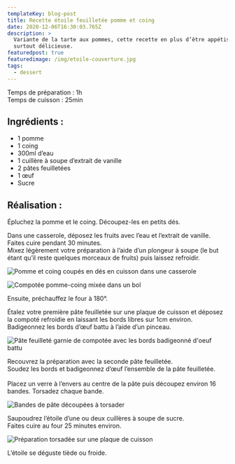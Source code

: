 ```yaml
---
templateKey: blog-post
title: Recette étoile feuilletée pomme et coing
date: 2020-12-06T16:30:03.765Z
description: >
  Variante de la tarte aux pommes, cette recette en plus d’être appétissante est
  surtout délicieuse. 
featuredpost: true
featuredimage: /img/etoile-couverture.jpg
tags:
  - dessert
---
```

Temps de préparation : 1h\
Temps de cuisson : 25min

## Ingrédients :

* 1 pomme 
* 1 coing
* 300ml d’eau
* 1 cuillère à soupe d’extrait de vanille
* 2 pâtes feuilletées
* 1 œuf
* Sucre

## Réalisation :

Épluchez la pomme et le coing. Découpez-les en petits dés.

Dans une casserole, déposez les fruits avec l’eau et l’extrait de vanille. Faites cuire pendant 30 minutes. \
Mixez légèrement votre préparation à l’aide d’un plongeur à soupe (le but étant qu’il reste quelques morceaux de fruits) puis laissez refroidir.

![Pomme et coing coupés en dés en cuisson dans une casserole](/img/fruits-en-cuisson.jpg "Fruits en cuisson")

![Compotée pomme-coing mixée dans un bol ](/img/compote-pomme-coing.jpg "Compotée pomme-coing")

Ensuite, préchauffez le four à 180°.

Étalez votre première pâte feuilletée sur une plaque de cuisson et déposez la compoté refroidie en laissant les bords libres sur 1cm environ. \
Badigeonnez les bords d’œuf battu à l’aide d’un pinceau.

![Pâte feuilleté garnie de compotée avec les bords badigeonné d'oeuf battu](/img/premiere-pate-etoile.jpg "Pâte feuilleté garnie de compotée pomme-coing")

Recouvrez la préparation avec la seconde pâte feuilletée.\
Soudez les bords et badigeonnez d’œuf l’ensemble de la pâte feuilletée.\
\
Placez un verre à l’envers au centre de la pâte puis découpez environ 16 bandes. Torsadez chaque bande.

![Bandes de pâte découpées à torsader ](/img/formation-etoile.jpg "Formation de l'étoile")

Saupoudrez l’étoile d’une ou deux cuillères à soupe de sucre.\
Faites cuire au four 25 minutes environ.

![Préparation torsadée sur une plaque de cuisson](/img/etoile-avant-cuisson.jpg "Étoile avant cuisson")

L’étoile se déguste tiède ou froide.